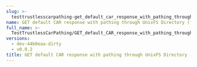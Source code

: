 ```yaml
---
slug: >-
  testtrustlesscarpathing-get_default_car_response_with_pathing_through_unixfs_directory_(format-car)
name: GET default CAR response with pathing through UnixFS Directory (format=car)
full_name: >-
  TestTrustlessCarPathing/GET_default_CAR_response_with_pathing_through_UnixFS_Directory_(format=car)
versions:
  - dev-44b0eaa-dirty
  - v0.0.2
title: GET default CAR response with pathing through UnixFS Directory (format=car)
---
```



